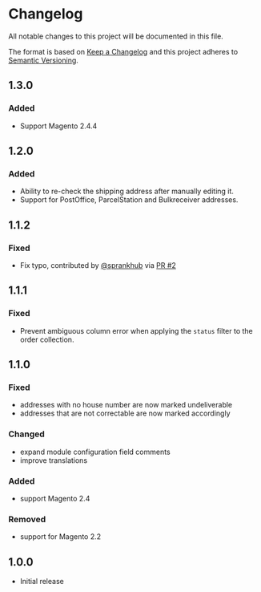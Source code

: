 # Changelog
All notable changes to this project will be documented in this file.

The format is based on [Keep a Changelog](http://keepachangelog.com/en/1.0.0/)
and this project adheres to [Semantic Versioning](http://semver.org/spec/v2.0.0.html).

## 1.3.0

### Added

- Support Magento 2.4.4

## 1.2.0

### Added

- Ability to re-check the shipping address after manually editing it.
- Support for PostOffice, ParcelStation and Bulkreceiver addresses.

## 1.1.2

### Fixed

- Fix typo, contributed by [@sprankhub](https://github.com/sprankhub) via [PR #2](https://github.com/netresearch/deutschepost-module-addressfactory-m2/pull/2)

## 1.1.1

### Fixed

- Prevent ambiguous column error when applying the `status` filter to the order collection.

## 1.1.0

### Fixed

- addresses with no house number are now marked undeliverable
- addresses that are not correctable are now marked accordingly

### Changed

- expand module configuration field comments
- improve translations

### Added

- support Magento 2.4

### Removed

- support for Magento 2.2

## 1.0.0

- Initial release
